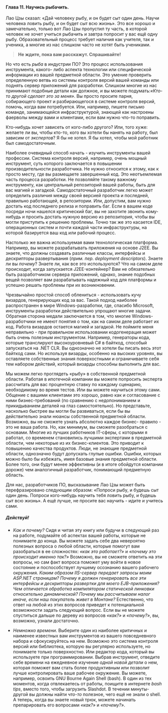 #### Глава 11. Научись рыбачить.

Лао Цзы сказал: «Дай человеку рыбу, и он будет сыт один день. Научи человека ловить рыбу, и он будет
сыт всю жизнь». Это все хорошо и замечательно, только вот Лао Цзы пропустил ту часть, в которой
человек не хочет учиться рыбачить и завтра попросит у вас ещё одну рыбу. Образовательный процесс
требует наличия как учителя, так и ученика, а многие из нас слишком часто не хотят быть учениками.

<habracut />

> **Не ждите, пока вам расскажут. Спрашивайте!**

Но что есть _рыба_ в индустрии ПО? Это процесс использования инструмента, какого-
либо аспекта технологии или специфической информации из вашей предметной области. Это умение проверить
определенную ветвь из системы контроля версий вашей команды или поднять сервер
приложений для разработки. Слишком многие из нас принимают подобные детали как должное, и вы 
можете подумать:_«Кто-то другой сделает это за меня»_. Вы просто просите парня, собирающего проект и 
разбирающегося в системе контроля версий, помочь, когда вам потребуется. Или, например, пишете
письмо команде, занимающейся инфраструктурой, знающей как настроены фаерволы между вами и клиентами, если
вам нужно что-то поправить.

Кто-нибудь хочет зависеть от кого-либо другого? Или, того хуже: желаете ли вы, чтобы кто-то, кого вы
хотели бы нанять на работу, был зависим от _экспертов_? Я бы не хотел. Я бы хотел, чтобы мой
работник был самодостаточным.

Наиболее очевидный способ начать - изучить инструменты вашей профессии. Система контроля версий,
например, очень мощный инструмент, суть которого заключается в повышении производительности разработчика.
Не нужно относится к этому,  как к просто месту, где вы размещаете завершенный код. 
Это неотъемлемая часть процесса разработки. Не позволяйте такому важному инструменту, как
центральный репозиторий вашей работы, быть для вас магией и загадкой. Самодостаточный
разработчик легко может определить различия между своей версией проекта и последней, правильно
работающей, в репозитории. Или, допустим, вам нужно достать код последнего релиза и поправить баг.
Если в вашем коде посреди ночи нашелся критический баг, вы не захотите звонить кому-нибудь и просить
достать нужную версию из репозитория, чтобы вы могли приступить к решению проблемы. Точно так же это
касается IDE, операционных систем и почти каждой части инфраструктуры, на которой базируется ваш код
или рабочий процесс.

Настолько же важна используемая вами технологическая платформа. Например, вы можете разрабатывать
приложения на основе J2EE. Вы знаете, что должны создавать различные классы, интерфейсы и
дескрипторы развертывания (_прим. пер. deployment descriptors_). Знаете ли вы _почему_?
Знаете ли, как все это используются? Что на самом деле происходит, когда запускается J2EE-контейнер?
Вам не обязательно быть разработчиком сервера приложений, однако, знание подобных вещей позволяет
вам разрабатывать надежный код для платформы и успешно решать проблемы при их возникновении.

Чрезвычайно простой способ облениться - использовать кучу визардов, генерирующих код за вас.
Такой подход наиболее распространен в мире Windows-разработки, где, спасибо Microsoft, инструменты
разработки действительно упрощают многие задачи. Обратная сторона медали заключается в том,
что многие Windows-разработчики не имеют понятия о том, как на самом деле работает их код. Работа
визардов остается магией и загадкой. Не поймите меня неправильно - при правильном использовании
кодогенерация может быть очень полезным инструментом. Например, генераторы кода, которые
транслируют высокоуровневый C# в байткод, способый запускаться на .NET CLR. Вы однозначно не хотели
бы писать весь этот байткод сами. Но используя визарды, особенно на высоких уровнях, вы оставляете 
собственные знания поверхостными и ограничиваете себя тем набором действий, который визарды 
способны выполнить для вас.

Мы можем легко проглядеть «рыбу» в собственной предметной области. Работая в ипотечной компании вы
можете попросить эксперта рассчитать для вас процентную ставку по каждому сценарию, необходимому во
время тестов. Или вы можете научиться этому сами. Общение с вашими клиентами это хорошо, равно как и
согласование с ними бизнес-требований (по сравнению с недопониманием и прикидыванием деталей на глаз
самостоятельно). Но представьте, насколько быстрее вы могли бы развиваться, если бы вы действительно
знали нюансы собственной предметной области. Возможно, вы не сможете узнать абсолютно каждое бизнес-
правило - это не ваша работа. Но, как минимум, вы сможете разобраться с основами. Многие из лучших
работников IT-сферы, с которыми я работал, со временем становились лучшими экспертами в предметной
области, чем некоторые из их бизнес-клиентов. Это приводит к повышению качества продуктов. Люди, не
знающие предметной области, однозначно будут допускать глупые ошибки. Ошибки, которых можно было бы
избежать, имея базовые знания предметной области. Более того, они будут менее эффективны (и в итоге
обойдутся компании дороже) чем аналогичный разработчик, понимающий предметную область.

Для нас, разработчиков ПО, высказывание Лао Цзы может быть перефразировано следующим образом:
«Попроси рыбу, и будешь сыт один день. Попроси кого-нибудь научить тебя ловить рыбу, и будешь сыт
всю жизнь». А ещё лучше, не просите вас научить - идите и учитесь сами.

##### Действуй!

* _Как и почему?_ Сидя и читая эту книгу или будучи в следующий раз на работе, подумайте
  об аспектах вашей работы, которые не понимаете до конца. Вы можете задать себе два невероятно
  полезных вопроса о любой области, которые помогут вам разобраться в ее сложностях:
  _«как это работает?»_ и
  _«почему это происходит именно так?»_ Возможно, вы не сможете ответить на эти вопросы, но сам
  факт вопроса поможет уму войти в новое состояние и поспособствует лучшему осознанию вашего рабочего
  окружения. _Каким образом IIS-сервер передает запросы моим ASP.NET страницам? Почему я должен
  генерировать все эти интерфейсы и дескрипторы развертки для моего EJB-приложения? Чем отличается
  обработка компилятором статической линковки относительно динамической? Почему мы рассчитываем налог
  иначе, если наш покупатель живет в Монтане?_ Естественно, что ответ на любой из этих вопросов
  приведет к потенциальной возможности задать следующий вопрос. Если вы не можете спуститься дальше
  по дереву из вопросов _«как?»_ и _«почему?»_, вы, возможно, узнали достаточно.

* _Немножко времени._ Выберите один из наиболее критичных и наименее известных вам инструментов из
  вашего повседневного набора и сфокусируйтесь на нем. Возможно это система контроля версий или
  библиотека, которую вы регулярно используете, но понимаете только поверхностно. Или редактор кода,
  который вы используете при программировании. Выбрав инструмент, отведите себе времени на ежедневное
  изучение _одной новой детали_ о нем, которая поможет вам стать более продуктивным или позволит
  лучше контролировать ваше рабочее окружение. Вы можете, например, освоить GNU Bourne Again Shell
  (bash). В один из тех моментов, когда отвлекаетесь от работы, поищите в интернете _bash tips_,
  вместо того, чтобы загрузить Slashdot. В течении минуты-другой вы должны найти _что-то_
  полезное, чего ещё не знали о shell. А теперь, когда вы знаете новый трюк, можете начинать
  препарировать его вопросами _«как?»_ и _«почему?»_.
